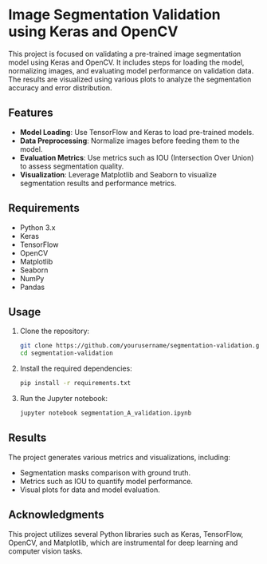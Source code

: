 # Image Segmentation Validation using Keras and OpenCV

This project is focused on validating a pre-trained image segmentation model using Keras and OpenCV. It includes steps for loading the model, normalizing images, and evaluating model performance on validation data. The results are visualized using various plots to analyze the segmentation accuracy and error distribution.

## Features

- **Model Loading**: Use TensorFlow and Keras to load pre-trained models.
- **Data Preprocessing**: Normalize images before feeding them to the model.
- **Evaluation Metrics**: Use metrics such as IOU (Intersection Over Union) to assess segmentation quality.
- **Visualization**: Leverage Matplotlib and Seaborn to visualize segmentation results and performance metrics.

## Requirements

- Python 3.x
- Keras
- TensorFlow
- OpenCV
- Matplotlib
- Seaborn
- NumPy
- Pandas

## Usage

1. Clone the repository:
    ```bash
    git clone https://github.com/yourusername/segmentation-validation.git
    cd segmentation-validation
    ```

2. Install the required dependencies:
    ```bash
    pip install -r requirements.txt
    ```

3. Run the Jupyter notebook:
    ```bash
    jupyter notebook segmentation_A_validation.ipynb
    ```

## Results

The project generates various metrics and visualizations, including:
- Segmentation masks comparison with ground truth.
- Metrics such as IOU to quantify model performance.
- Visual plots for data and model evaluation.

## Acknowledgments

This project utilizes several Python libraries such as Keras, TensorFlow, OpenCV, and Matplotlib, which are instrumental for deep learning and computer vision tasks.
